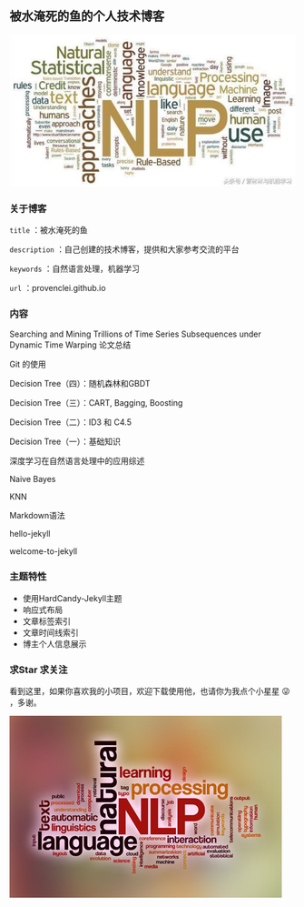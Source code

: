 ## 被水淹死的鱼的个人技术博客
![1](/screenshot/1.png)

### 关于博客

`title` ：被水淹死的鱼

`description` ：自己创建的技术博客，提供和大家参考交流的平台

`keywords` ：自然语言处理，机器学习

`url` ：provenclei.github.io

### 内容
Searching and Mining Trillions of Time Series Subsequences under Dynamic Time Warping 论文总结

Git 的使用

Decision Tree（四）：随机森林和GBDT

Decision Tree（三）：CART, Bagging, Boosting

Decision Tree（二）：ID3 和 C4.5

Decision Tree（一）：基础知识

深度学习在自然语言处理中的应用综述

Naive Bayes

KNN

Markdown语法

hello-jekyll

welcome-to-jekyll

### 主题特性

- 使用HardCandy-Jekyll主题
- 响应式布局
- 文章标签索引
- 文章时间线索引
- 博主个人信息展示

### 求Star 求关注

看到这里，如果你喜欢我的小项目，欢迎下载使用他，也请你为我点个小星星 😜 ，多谢。

![2](/screenshot/2.png)
